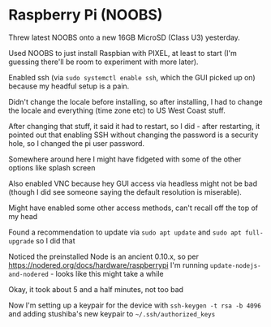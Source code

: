 # Raspberry Pi (NOOBS)

Threw latest NOOBS onto a new 16GB MicroSD (Class U3) yesterday.

Used NOOBS to just install Raspbian with PIXEL, at least to start (I'm guessing there'll be room to experiment with more later).

Enabled ssh (via `sudo systemctl enable ssh`, which the GUI picked up on) because my headful setup is a pain.

Didn't change the locale before installing, so after installing, I had to change the locale and everything (time zone etc) to US West Coast stuff.

After changing that stuff, it said it had to restart, so I did - after restarting, it pointed out that enabling SSH without changing the password is a security hole, so I changed the pi user password.

Somewhere around here I might have fidgeted with some of the other options like splash screen

Also enabled VNC because hey GUI access via headless might not be bad (though I did see someone saying the default resolution is miserable).

Might have enabled some other access methods, can't recall off the top of my head

Found a recommendation to update via `sudo apt update` and `sudo apt full-upgrade` so I did that

Noticed the preinstalled Node is an ancient 0.10.x, so per https://nodered.org/docs/hardware/raspberrypi I'm running `update-nodejs-and-nodered` - looks like this might take a while

Okay, it took about 5 and a half minutes, not too bad

Now I'm setting up a keypair for the device with `ssh-keygen -t rsa -b 4096` and adding stushiba's new keypair to `~/.ssh/authorized_keys`
